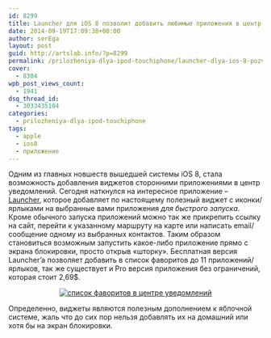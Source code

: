 ```yaml
---
id: 8299
title: Launcher для iOS 8 позволит добавить любимые приложения в центр уведомлений
date: 2014-09-19T17:09:38+00:00
author: serEga
layout: post
guid: http://artslab.info/?p=8299
permalink: /prilozheniya-dlya-ipod-touchiphone/launcher-dlya-ios-8-pozvolit-dobavit-lyubimye-prilozheniya-v-centr-uvedomlenij/
cover:
  - 8304
wpb_post_views_count:
  - 1941
dsq_thread_id:
  - 3033435104
categories:
  - prilozheniya-dlya-ipod-touchiphone
tags:
  - apple
  - ios8
  - приложение
---
```

Одним из главных новшеств вышедшей системы iOS 8, стала возможность добавления виджетов сторонними приложениями в центр уведомлений. Сегодня наткнулся на интересное приложение &#8211; [Launcher](https://itunes.apple.com/ru/app/launcher-favorites-at-your/id905099592), которое добавляет по настоящему полезный виджет с иконки/ярлыками на выбранные вами приложения _для быстрого запуска_. Кроме обычного запуска приложений можно так же прикрепить ссылку на сайт, перейти к указанному маршруту на карте или написать email/сообщение одному из выбранных контактов. Таким образом становиться возможным запустить какое-либо приложение прямо с экрана блокировки, просто открыв «шторку». Бесплатная версия Launcher’a позволяет добавить в список фаворитов до 11 приложений/ярлыков, так же существует и Pro версия приложения без ограничений, которая стоит 2,69$.

<center>
  <a href="http://googledrive.com/host/0B9lHVSSSdxdxd0hjdUdmRzY3Tjg/launcher-dlya-ios8.png"><img src="http://googledrive.com/host/0B9lHVSSSdxdxd0hjdUdmRzY3Tjg/launcher-dlya-ios8-300x225.png" alt="список фаворитов в центре уведомлений" class="aligncenter size-medium wp-image-8300" srcset="http://googledrive.com/host/0B9lHVSSSdxdxd0hjdUdmRzY3Tjg/launcher-dlya-ios8-300x225.png 300w, http://googledrive.com/host/0B9lHVSSSdxdxd0hjdUdmRzY3Tjg/launcher-dlya-ios8-1024x768.png 1024w, http://googledrive.com/host/0B9lHVSSSdxdxd0hjdUdmRzY3Tjg/launcher-dlya-ios8-900x675.png 900w" sizes="(max-width: 300px) 100vw, 300px" /></a>
</center>

Определенно, виджеты являются полезным дополнением к яблочной системе, жаль что до сих пор нельзя добавлять их на домашний или хотя бы на экран блокировки.